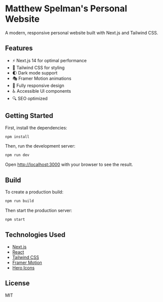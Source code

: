 # Matthew Spelman's Personal Website

A modern, responsive personal website built with Next.js and Tailwind CSS.

## Features

- ⚡️ Next.js 14 for optimal performance
- 🎨 Tailwind CSS for styling
- 🌓 Dark mode support
- 🎭 Framer Motion animations
- 📱 Fully responsive design
- ♿️ Accessible UI components
- 🔍 SEO optimized

## Getting Started

First, install the dependencies:

```bash
npm install
```

Then, run the development server:

```bash
npm run dev
```

Open [http://localhost:3000](http://localhost:3000) with your browser to see the result.

## Build

To create a production build:

```bash
npm run build
```

Then start the production server:

```bash
npm start
```

## Technologies Used

- [Next.js](https://nextjs.org/)
- [React](https://reactjs.org/)
- [Tailwind CSS](https://tailwindcss.com/)
- [Framer Motion](https://www.framer.com/motion/)
- [Hero Icons](https://heroicons.com/)

## License

MIT

